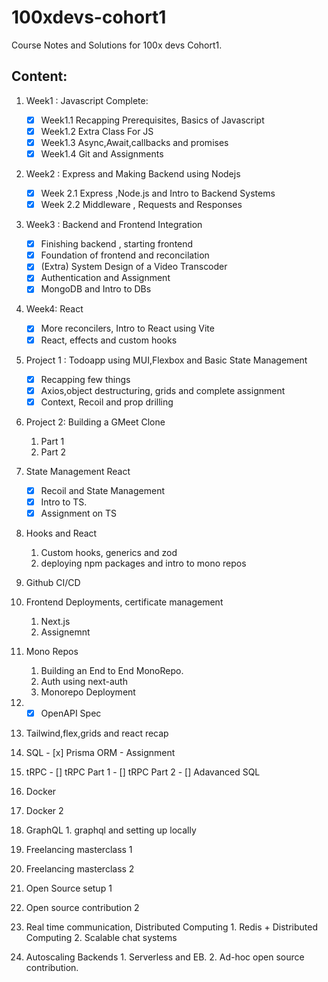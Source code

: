 # 100xdevs-cohort1 

Course Notes and Solutions for 100x devs Cohort1.


## Content: 
1. Week1 : Javascript Complete:
   - [x] Week1.1 Recapping Prerequisites, Basics of Javascript
   - [x] Week1.2 Extra Class For JS 
   - [x] Week1.3 Async,Await,callbacks and promises
   - [x] Week1.4  Git and Assignments 

2. Week2 : Express and Making Backend using Nodejs
   - [x] Week 2.1 Express ,Node.js and Intro to Backend Systems 
   - [x] Week 2.2 Middleware , Requests and Responses 
   
3. Week3 : Backend and Frontend Integration 
   - [x]  Finishing backend , starting frontend 
   - [x]  Foundation of frontend and reconcilation 
   - [x] (Extra) System Design of a Video Transcoder 
   - [x] Authentication and Assignment 
   - [x] MongoDB and Intro to DBs

4. Week4: React 
   - [x] More reconcilers, Intro to React using Vite 
   - [x] React, effects and custom hooks 

5. Project 1 : Todoapp using MUI,Flexbox and Basic State Management 
   - [x] Recapping few things 
   - [x] Axios,object destructuring, grids and complete assignment 
   - [x] Context, Recoil and prop drilling 

6. Project 2: Building a GMeet Clone 
   1. Part 1
   2. Part 2
   
7. State Management React 
   - [x] Recoil and State Management 
   - [x] Intro to TS.
   - [x] Assignment on TS 

8. Hooks and React 
   1. Custom hooks, generics and zod 
   2. deploying npm packages and intro to mono repos 

9. Github CI/CD 

10. Frontend Deployments, certificate management 
    1. Next.js
    2. Assignemnt 

11. Mono Repos 
    1. Building an End to End MonoRepo.
    2. Auth using next-auth 
    3. Monorepo Deployment

12. - [x] OpenAPI Spec 
13. Tailwind,flex,grids and react recap 
    
14.  SQL 
    - [x] Prisma ORM 
    -  Assignment 

15.  tRPC
    - []  tRPC Part 1 
    - []  tRPC Part 2 
    - []  Adavanced SQL 

16.  Docker 
17.  Docker 2 

18.  GraphQL 
    1.  graphql and setting up locally 

19.  Freelancing masterclass 1 
20.  Freelancing masterclass 2

21.  Open Source setup 1
22.  Open source contribution 2 

23.  Real time communication, Distributed Computing 
    1.  Redis + Distributed Computing 
    2.  Scalable chat systems
    
24.  Autoscaling Backends
    1.  Serverless and EB.
    2.  Ad-hoc open source contribution.
